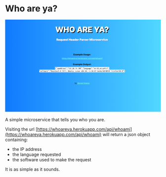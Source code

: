 # Who are ya?

![example image](preview.png)

A simple microservice that tells you who you are.

Visiting the url [https://whoareya.herokuapp.com/api/whoami](https://whoareya.herokuapp.com/api/whoami) will return a json object containing:

- the IP address
- the language requested
- the software used to make the request

It is as simple as it sounds.